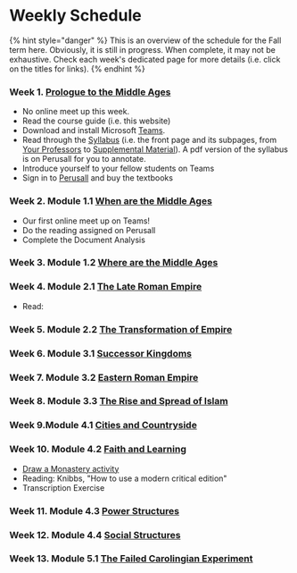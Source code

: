 # Weekly Schedule

{% hint style="danger" %}
This is an overview of the schedule for the Fall term here. Obviously, it is still in progress. When complete, it may not be exhaustive. Check each week's dedicated page for more details \(i.e. click on the titles for links\). 
{% endhint %}

### Week 1. [Prologue to the Middle Ages](prologue-to-the-middle-ages/the-class-begins....md)

* No online meet up this week. 
* Read the course guide \(i.e. this website\)
* Download and install Microsoft [Teams](digital-tools/teams/). 
* Read through the [Syllabus](syllabus/) \(i.e. the front page and its subpages, from [Your Professors](syllabus/your-professor/) to  [Supplemental Material]()\). A pdf version of the syllabus is on Perusall for you to annotate.
* Introduce yourself to your fellow students on Teams
* Sign in to [Perusall](syllabus/textbooks/#login-to-perusall-to-buy-textbooks) and buy the textbooks

### Week 2. Module 1.1 [When are the Middle Ages](module-1.-what-is-the-middle-ages/when-are-the-middle-ages.md)

* Our first online meet up on Teams!
* Do the reading assigned on Perusall
* Complete the Document Analysis 

### Week 3. Module 1.2 [Where are the Middle Ages](module-1.-what-is-the-middle-ages/where-are-the-middle-ages.md)

### 

### Week 4. Module 2.1 [The Late Roman Empire](module-1-the-late-antique-world/untitled.md)

* Read: 

### Week 5. Module 2.2 [The Transformation of Empire](module-1-the-late-antique-world/the-transformation-of-empire.md)

### Week 6. Module 3.1 [Successor Kingdoms](module-2-the-post-roman-mediterranean/untitled.md)

### Week 7. Module 3.2 [Eastern Roman Empire](module-2-the-post-roman-mediterranean/the-eastern-roman-empire.md)

### Week 8. Module 3.3 [The Rise and Spread of Islam](module-2-the-post-roman-mediterranean/the-rise-and-spread-of-islam.md)

### Week 9.Module 4.1 [Cities and Countryside](module-4-society-and-culture/cities-vs.-countryside.md)

### Week 10. Module 4.2 [Faith and Learning](module-4-society-and-culture/faith-and-learning.md)

* [Draw a Monastery activity](https://lochinbrouillard.wordpress.com/2019/11/06/class-activity-draw-a-monastery/)
* Reading: Knibbs, "How to use a modern critical edition"
* Transcription Exercise

### Week 11. Module 4.3 [Power Structures](module-4-society-and-culture/structures-of-power.md)

### Week 12. Module 4.4 [Social Structures](module-4-society-and-culture/slaves-and-serfs.md)

### Week 13. Module 5.1 [The Failed Carolingian Experiment](in-closing/the-carolingian-experiment.md) 

